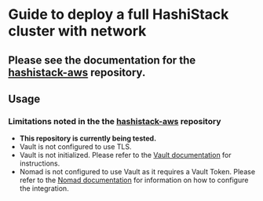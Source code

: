 # Guide to deploy a full HashiStack cluster with network

## Please see the documentation for the [hashistack-aws](https://github.com/hashicorp-modules/hashistack-aws) repository.

## Usage


### Limitations noted in the the [hashistack-aws](https://github.com/hashicorp-modules/hashistack-aws) repository
- **This repository is currently being tested.**
- Vault is not configured to use TLS.
- Vault is not initialized. Please refer to the [Vault documentation](https://www.vaultproject.io/docs/internals/architecture.html) for instructions.
- Nomad is not configured to use Vault as it requires a Vault Token. Please refer to the [Nomad documentation](https://www.nomadproject.io/docs/vault-integration/) for information on how to configure the integration.
